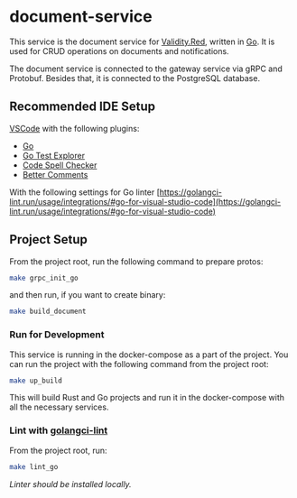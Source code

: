 # document-service

This service is the document service for [Validity.Red](https://validity.red), written in [Go](https://go.dev).
It is used for CRUD operations on documents and notifications.

The document service is connected to the gateway service via gRPC and Protobuf.
Besides that, it is connected to the PostgreSQL database.

## Recommended IDE Setup

[VSCode](https://code.visualstudio.com/) with the following plugins:

- [Go](https://marketplace.visualstudio.com/items?itemName=golang.Go)
- [Go Test Explorer](https://marketplace.visualstudio.com/items?itemName=premparihar.gotestexplorer)
- [Code Spell Checker](https://marketplace.visualstudio.com/items?itemName=streetsidesoftware.code-spell-checker)
- [Better Comments](https://marketplace.visualstudio.com/items?itemName=aaron-bond.better-comments)

With the following settings for Go linter
[https://golangci-lint.run/usage/integrations/#go-for-visual-studio-code](https://golangci-lint.run/usage/integrations/#go-for-visual-studio-code)

## Project Setup

From the project root, run the following command to prepare protos:

```sh
make grpc_init_go
```

and then run, if you want to create binary:

```sh
make build_document
```

### Run for Development

This service is running in the docker-compose as a part of the project.
You can run the project with the following command from the project root:

```sh
make up_build
```

This will build Rust and Go projects and run it in the docker-compose with all the necessary services.

### Lint with [golangci-lint](https://golangci-lint.run/usage/install/#local-installation)

From the project root, run:

```sh
make lint_go
```

*Linter should be installed locally.*
